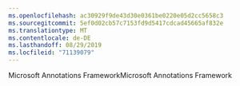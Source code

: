 ```yaml
---
ms.openlocfilehash: ac30929f9de43d30e0361be0220e05d2cc5658c3
ms.sourcegitcommit: 5ef0d02cb57c7153fd9d5417cdcad45665af832e
ms.translationtype: MT
ms.contentlocale: de-DE
ms.lasthandoff: 08/29/2019
ms.locfileid: "71139079"
---
```

<span data-ttu-id="a0296-101">Microsoft Annotations Framework</span><span class="sxs-lookup"><span data-stu-id="a0296-101">Microsoft Annotations Framework</span></span>